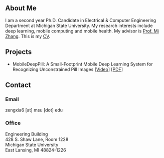 ## About Me

I am a second year Ph.D. Candidate in Electrical & Computer Engineering Department at Michigan State University.
My research interests include deep learning, mobile computing and mobile health. My advisor is [Prof. Mi Zhang](http://www.egr.msu.edu/~mizhang/). This is my [CV](https://drive.google.com/file/d/0B58hocLyBTW0SWwxRGhzZXU0bjA/view?usp=sharing).


## Projects

- MobileDeepPill: A Small-Footprint Mobile Deep Learning System for Recognizing Unconstrained Pill Images
[[Video]](https://www.youtube.com/watch?v=-k7awuoW2rg&feature=youtu.be)
[[PDF]](https://drive.google.com/file/d/0B58hocLyBTW0NWlXaGpyLUtLc0U/view?usp=sharing)


## Contact

### Email
zengxia6 [at] msu [dot] edu

### Office
Engineering Building  
428 S. Shaw Lane, Room 1228  
Michigan State University  
East Lansing, MI 48824-1226




